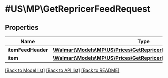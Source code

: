 # #US\MP\GetRepricerFeedRequest

## Properties

Name | Type | Description | Notes
------------ | ------------- | ------------- | -------------
**itemFeedHeader** | [**\Walmart\Models\MP\US\Prices\GetRepricerFeedRequestItemFeedHeader**](GetRepricerFeedRequestItemFeedHeader.md) |  | [optional]
**item** | [**\Walmart\Models\MP\US\Prices\GetRepricerFeedRequestItemInner[]**](GetRepricerFeedRequestItemInner.md) |  | [optional]


[[Back to Model list]](../) [[Back to API list]](../../Api/US/MP) [[Back to README]](../../README.md)
